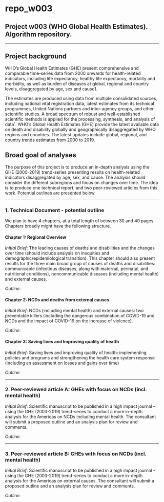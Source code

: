 # repo_w003
## Project w003 (WHO Global Health Estimates). Algorithm repository.

---
## Project background
WHO’s Global Health Estimates (GHE) present comprehensive and comparable time-series data from 2000 onwards for health-related indicators, including life expectancy, healthy life expectancy, mortality and morbidity, as well as burden of diseases at global, regional and country levels, disaggregated by age, sex and cause1.<br>

The estimates are produced using data from multiple consolidated sources, including national vital registration data, latest estimates from its technical programmes, United Nations partners and inter-agency groups, and other scientific studies. A broad spectrum of robust and well-established scientific methods is applied for the processing, synthesis, and analysis of data¹.
WHO’s Global Health Estimates (GHE) provide the latest available data on death and disability globally and geographically disaggregated by WHO regions and countries. The latest updates include global, regional, and country trends estimates from 2000 to 2019.<br>

## Broad goal of analyses
The purpose of this project is to produce an in-depth analysis using the GHE (2000-2019) trend-series presenting results on health-related indicators disaggregated by age, sex, and cause. The analysis should consider the different subregions and focus on changes over time. The idea is to produce one technical report, and two peer-reviewed articles from this work. Potential outlines are presented below.

---
### 1. Technical Document - potential outline
We plan to have 4 chapters, at a total length of between 30 and 40 pages. Chapters broadly might have the following structure.

#### Chapter 1: Regional Overview
_Initial Brief_: The leading causes of deaths and disabilities and the changes over time (should include analysis on inequities and demographic/epidemiological transition). This chapter should also present results for the three main broad group of causes of deaths and disabilities: communicable (infectious diseases, along with maternal, perinatal, and nutritional conditions), noncommunicable diseases (including mental health) and external causes.

_Outline_: 

#### Chapter 2: NCDs and deaths from external causes
_Initial Brief_: NCDs (including mental health) and external causes: two preventable killers
(including the dangerous combination of COVID-19 and NCDs and the impact of COVID-19 on the increase of violence).

_Outline_: 


#### Chapter 3: Saving lives and Improving quality of health
_Initial Brief_: Saving lives and improving quality of health: implementing policies and programs and strengthening the health care system response (including an assessment on losses and gains over time)

_Outline_: 


---
### 2. Peer-reviewed article A: GHEs with focus on NCDs (incl. mental health)
_Initial Brief_: Scientific manuscript to be published in a high impact journal – using the GHE (2000-2019) trend-series to conduct a more in-depth analysis for the Americas on NCDs including mental health. The consultant will submit a proposed outline and an analysis plan for review and comments.

_Outline_: 


---
### 3. Peer-reviewed article B: GHEs with focus on NCDs (incl. mental health)
_Initial Brief_: Scientific manuscript to be published in a high impact journal - using the GHE (2000-2019) trend-series to conduct a more in-depth analysis for the Americas on external causes. The consultant will submit a proposed outline and an analysis plan for review and comments.

_Outline_: 
